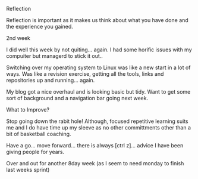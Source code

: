 Reflection

Reflection is important as it makes us think about what you have done and the experience you gained.

2nd week

I did well this week by not quiting... again. I had some horific issues with my compuiter but managerd to stick it out..

Switching over my operating system to Linux was like a new start in a lot of ways. Was like a revision exercise, getting all the tools, links and repositories up and running... again.

My blog got a nice overhaul and is looking basic but tidy. Want to get some sort of background and a navigation bar going next week.


What to Improve?

Stop going down the rabit hole! Although, focused repetitive learning suits me and I do have time up my sleeve as no other committments other than a bit of basketball coaching.

Have a go... move forward... there is always [ctrl z]... advice I have been giving people for years.

Over and out for another 8day week (as I seem to need monday to finish last weeks sprint)
